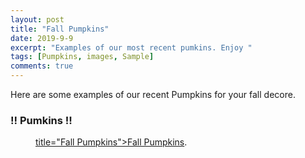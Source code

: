 ```yaml
---
layout: post
title: "Fall Pumpkins"
date: 2019-9-9
excerpt: "Examples of our most recent pumkins. Enjoy "
tags: [Pumpkins, images, Sample]
comments: true
---
```


Here are some examples of our recent Pumpkins for your fall decore. 

### !! Pumkins !!

<figure>
	<a href="https://i.pinimg.com/564x/e7/51/31/e75131d11f2c92dc2523a554b9613fcb.jpg"> title="Fall Pumpkins">Fall Pumpkins</a>.</figcaption>
</figure>


